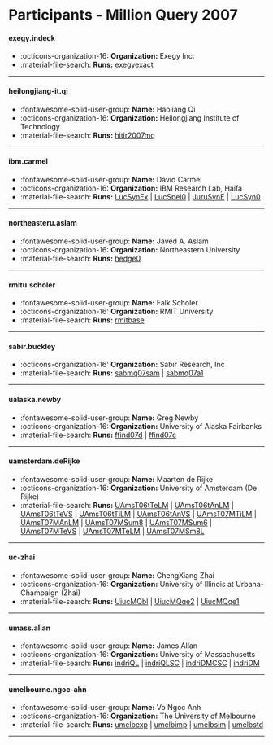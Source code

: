 # Participants - Million Query 2007 

#### exegy.indeck
 - :octicons-organization-16: **Organization:** Exegy Inc.
 - :material-file-search: **Runs:** [exegyexact](./runs.md#exegyexact)

---
#### heilongjiang-it.qi
 - :fontawesome-solid-user-group: **Name:** Haoliang Qi
 - :octicons-organization-16: **Organization:** Heilongjiang Institute of Technology
 - :material-file-search: **Runs:** [hitir2007mq](./runs.md#hitir2007mq)

---
#### ibm.carmel
 - :fontawesome-solid-user-group: **Name:** David Carmel
 - :octicons-organization-16: **Organization:** IBM Research Lab, Haifa
 - :material-file-search: **Runs:** [LucSynEx](./runs.md#lucsynex) | [LucSpel0](./runs.md#lucspel0) | [JuruSynE](./runs.md#jurusyne) | [LucSyn0](./runs.md#lucsyn0)

---
#### northeasteru.aslam
 - :fontawesome-solid-user-group: **Name:** Javed A. Aslam
 - :octicons-organization-16: **Organization:** Northeastern University
 - :material-file-search: **Runs:** [hedge0](./runs.md#hedge0)

---
#### rmitu.scholer
 - :fontawesome-solid-user-group: **Name:** Falk Scholer
 - :octicons-organization-16: **Organization:** RMIT University
 - :material-file-search: **Runs:** [rmitbase](./runs.md#rmitbase)

---
#### sabir.buckley
 - :octicons-organization-16: **Organization:** Sabir Research, Inc
 - :material-file-search: **Runs:** [sabmq07sam](./runs.md#sabmq07sam) | [sabmq07a1](./runs.md#sabmq07a1)

---
#### ualaska.newby
 - :fontawesome-solid-user-group: **Name:** Greg Newby
 - :octicons-organization-16: **Organization:** University of Alaska Fairbanks
 - :material-file-search: **Runs:** [ffind07d](./runs.md#ffind07d) | [ffind07c](./runs.md#ffind07c)

---
#### uamsterdam.deRijke
 - :fontawesome-solid-user-group: **Name:** Maarten de Rijke
 - :octicons-organization-16: **Organization:** University of Amsterdam (De Rijke)
 - :material-file-search: **Runs:** [UAmsT06tTeLM](./runs.md#uamst06ttelm) | [UAmsT06tAnLM](./runs.md#uamst06tanlm) | [UAmsT06tTeVS](./runs.md#uamst06ttevs) | [UAmsT06tTiLM](./runs.md#uamst06ttilm) | [UAmsT06tAnVS](./runs.md#uamst06tanvs) | [UAmsT07MTiLM](./runs.md#uamst07mtilm) | [UAmsT07MAnLM](./runs.md#uamst07manlm) | [UAmsT07MSum8](./runs.md#uamst07msum8) | [UAmsT07MSum6](./runs.md#uamst07msum6) | [UAmsT07MTeVS](./runs.md#uamst07mtevs) | [UAmsT07MTeLM](./runs.md#uamst07mtelm) | [UAmsT07MSm8L](./runs.md#uamst07msm8l)

---
#### uc-zhai
 - :fontawesome-solid-user-group: **Name:** ChengXiang Zhai
 - :octicons-organization-16: **Organization:** University of Illinois at Urbana-Champaign (Zhai)
 - :material-file-search: **Runs:** [UiucMQbl](./runs.md#uiucmqbl) | [UiucMQqe2](./runs.md#uiucmqqe2) | [UiucMQqe1](./runs.md#uiucmqqe1)

---
#### umass.allan
 - :fontawesome-solid-user-group: **Name:** James Allan
 - :octicons-organization-16: **Organization:** University of Massachusetts
 - :material-file-search: **Runs:** [indriQL](./runs.md#indriql) | [indriQLSC](./runs.md#indriqlsc) | [indriDMCSC](./runs.md#indridmcsc) | [indriDM](./runs.md#indridm)

---
#### umelbourne.ngoc-ahn
 - :fontawesome-solid-user-group: **Name:** Vo Ngoc Anh
 - :octicons-organization-16: **Organization:** The University of Melbourne
 - :material-file-search: **Runs:** [umelbexp](./runs.md#umelbexp) | [umelbimp](./runs.md#umelbimp) | [umelbsim](./runs.md#umelbsim) | [umelbstd](./runs.md#umelbstd)

---
